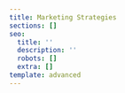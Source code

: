 ```yaml
---
title: Marketing Strategies
sections: []
seo:
  title: ''
  description: ''
  robots: []
  extra: []
template: advanced
---
```

